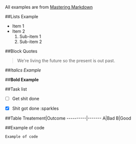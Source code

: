 All examples are from [Mastering Markdown](https://guides.github.com/features/mastering-markdown/#what)

##Lists Example
* Item 1
* Item 2
	1. Sub-item 1
	2. Sub-item 2

##Block Quotes

> We're living the future so
> the present is out past.

##*Italics Example*

##**Bold Example**



##Task list
- [ ] Get shit done
- [x] Shit got done :sparkles



##Table
Treatement|Outcome
----------|-------
A|Bad
B|Good



##Example of code
```
Example of code
```